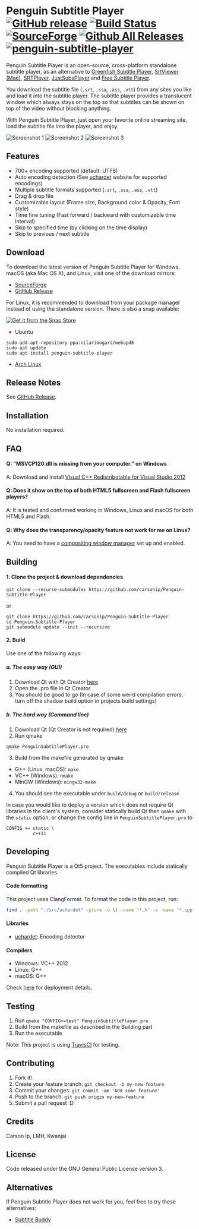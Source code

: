 # Penguin Subtitle Player [![GitHub release](https://img.shields.io/github/release/carsonip/Penguin-Subtitle-Player.svg)](https://github.com/carsonip/Penguin-Subtitle-Player/releases) [![Build Status](https://travis-ci.org/carsonip/Penguin-Subtitle-Player.svg?branch=master)](https://travis-ci.org/carsonip/Penguin-Subtitle-Player) [![SourceForge](https://img.shields.io/sourceforge/dt/PenguinSubtitlePlayer.svg)](https://sourceforge.net/projects/penguinsubtitleplayer/) [![Github All Releases](https://img.shields.io/github/downloads/carsonip/Penguin-Subtitle-Player/total.svg)](https://github.com/carsonip/Penguin-Subtitle-Player/releases) [![penguin-subtitle-player](https://snapcraft.io//penguin-subtitle-player/badge.svg)](https://snapcraft.io/penguin-subtitle-player)

Penguin Subtitle Player is an open-source, cross-platform standalone subtitle player, as an alternative to [Greenfish Subtitle Player](http://www.softpedia.com/get/Multimedia/Video/Other-VIDEO-Tools/Greenfish-Subtitle-Player.shtml), [SrtViewer (Mac)](https://sourceforge.net/projects/srtviewer/), [SRTPlayer](https://sourceforge.net/projects/subtitleplayer/), [JustSubsPlayer](https://justsubsplayer.codeplex.com/) and [Free Subtitle Player](http://sourceforge.net/projects/freesubtitleplayer/).

You download the subtitle file (`.srt`, `.ssa`, `.ass`, `.vtt`) from any sites you like and load it into the subtitle player. The subtitle player provides a translucent window which always stays on the top so that subtitles can be shown on top of the video without blocking anything.

With Penguin Subtitle Player, just open your favorite online streaming site, load the subtitle file into the player, and enjoy.

![Screenshot 1](https://a.fsdn.com/con/app/proj/penguinsubtitleplayer/screenshots/Windows_03.png)
![Screenshot 2](https://a.fsdn.com/con/app/proj/penguinsubtitleplayer/screenshots/Windows_00.png)
![Screenshot 3](https://a.fsdn.com/con/app/proj/penguinsubtitleplayer/screenshots/Arch%20Linux_01.png)

## Features

* 700+ encoding supported (default: UTF8)
* Auto encoding detection (See [uchardet](https://www.freedesktop.org/wiki/Software/uchardet/) website for supported encodings)
* Multiple subtitle formats supported (`.srt`, `.ssa`, `.ass`, `.vtt`)
* Drag & drop file
* Customizable layout (Frame size, Background color & Opacity, Font style)
* Time fine tuning (Fast forward / backward with customizable time interval)
* Skip to specified time (by clicking on the time display)
* Skip to previous / next subtitle

## Download

To download the latest version of Penguin Subtitle Player for Windows, macOS (aka Mac OS X), and Linux, visit one of the download mirrors:

* [SourceForge](https://sourceforge.net/projects/penguinsubtitleplayer/)
* [GitHub Release](https://github.com/carsonip/Penguin-Subtitle-Player/releases)

For Linux, it is recommended to download from your package manager instead of using the standalone version. There is also a snap available:

[![Get it from the Snap Store](https://snapcraft.io/static/images/badges/en/snap-store-white.svg)](https://snapcraft.io/penguin-subtitle-player)

* Ubuntu

```
sudo add-apt-repository ppa:nilarimogard/webupd8
sudo apt update
sudo apt install penguin-subtitle-player
```
* [Arch Linux](https://aur.archlinux.org/packages/penguin-subtitle-player-git/)

## Release Notes

See [GitHub Release](https://github.com/carsonip/Penguin-Subtitle-Player/releases).

## Installation

No installation required.

## FAQ

#### Q: "MSVCP120.dll is missing from your computer." on Windows
A: Download and install [Visual C++ Redistributable for Visual Studio 2012](http://www.microsoft.com/download/details.aspx?id=30679)

#### Q: Does it show on the top of both HTML5 fullscreen and Flash fullscreen players?
A: It is tested and confirmed working in Windows, Linux and macOS for both HTML5 and Flash.

#### Q: Why does the transparency/opacity feature not work for me on Linux?
A: You need to have a [compositing window manager](https://github.com/carsonip/Penguin-Subtitle-Player/issues/19) set up and enabled.

## Building

#### 1. Clone the project & download dependencies

```
git clone --recurse-submodules https://github.com/carsonip/Penguin-Subtitle-Player
```
or
```
git clone https://github.com/carsonip/Penguin-Subtitle-Player
cd Penguin-Subtitle-Player
git submodule update --init --recursive
```

#### 2. Build

Use one of the following ways:

##### a. The easy way (GUI)

1. Download Qt with Qt Creator [here](http://www.qt.io/download-open-source/)
2. Open the .pro file in Qt Creator
3. You should be good to go (In case of some weird compilation errors, turn off the shadow build option in projects build settings)

##### b. The hard way (Command line)

1. Download Qt (Qt Creator is not required) [here](http://www.qt.io/download-open-source/)
2. Run qmake
  ```
  qmake PenguinSubtitlePlayer.pro
  ```
3. Build from the makefile generated by qmake
  * G++ (Linux, macOS): ```make```
  * VC++ (Windows): ```nmake```
  * MinGW (Windows): ```mingw32-make```
4. You should see the executable under ```build/debug``` or ```build/release```

In case you would like to deploy a version which does not require Qt libraries in the client's system, consider statically build Qt then `qmake` with the `static` option, or change the config line in `PenguinSubtitlePlayer.pro` to
```
CONFIG += static \
          c++11
```

## Developing

Penguin Subtitle Player is a Qt5 project. The executables include statically compiled Qt libraries.

#### Code formatting

This project uses ClangFormat. To format the code in this project, run:

```bash
find . -path "./src/uchardet" -prune -o \( -name '*.h' -o -name '*.cpp' \) -print | xargs clang-format -i -style=llvm
```

#### Libraries
* [uchardet](https://gitlab.freedesktop.org/uchardet/uchardet): Encoding detector

#### Compilers

* Windows: VC++ 2012
* Linux: G++
* macOS: G++

Check [here](http://doc.qt.io/qt-5/deployment.html) for deployment details.

## Testing

1. Run `qmake "CONFIG+=test" PenguinSubtitlePlayer.pro`
2. Build from the makefile as described in the Building part
3. Run the executable

Note: This project is using [TravisCI](https://travis-ci.org/carsonip/Penguin-Subtitle-Player) for testing.

## Contributing

1. Fork it!
2. Create your feature branch: `git checkout -b my-new-feature`
3. Commit your changes: `git commit -am 'Add some feature'`
4. Push to the branch: `git push origin my-new-feature`
5. Submit a pull request :D

## Credits

Carson Ip, LMH, Kwanjai

## License

Code released under the GNU General Public License version 3.

## Alternatives

If Penguin Subtitle Player does not work for you, feel free to try these alternatives:

* [Subtitle Buddy](https://github.com/vincemann/Subtitle-Buddy)

